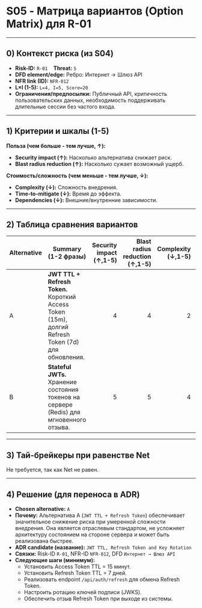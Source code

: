 # S05 - Матрица вариантов (Option Matrix) для R-01

---

## 0) Контекст риска (из S04)

- **Risk-ID:** `R-01`    **Threat:** `S`
- **DFD element/edge:** Ребро: Интернет → Шлюз API
- **NFR link (ID):** `NFR-012`
- **L×I (1-5):** `L=4, I=5, Score=20`
- **Ограничения/предпосылки:** Публичный API, критичность пользовательских данных, необходимость поддерживать длительные сессии без частого входа.

---

## 1) Критерии и шкалы (1-5)

**Польза (чем больше - тем лучше, ↑):**

- **Security impact (↑):** Насколько альтернатива снижает риск.
- **Blast radius reduction (↑):** Насколько сужает возможный ущерб.

**Стоимость/сложность (чем меньше - тем лучше, ↓):**

- **Complexity (↓):** Сложность внедрения.
- **Time-to-mitigate (↓):** Время до эффекта.
- **Dependencies (↓):** Внешние/внутренние зависимости.

---

## 2) Таблица сравнения вариантов

| Alternative | Summary (1-2 фразы)                                                                                 | Security impact (↑,1-5) | Blast radius reduction (↑,1-5) | Complexity (↓,1-5) | Time-to-mitigate (↓,1-5) | Dependencies (↓,1-5) | **Benefit** | **Cost** | **Net** | Notes                                          |
| ----------- | --------------------------------------------------------------------------------------------------- | ----------------------: | -----------------------------: | -----------------: | -----------------------: | -------------------: | ----------: | -------: | ------: | ---------------------------------------------- |
| A           | **JWT TTL + Refresh Token.** Короткий Access Token (15m), долгий Refresh Token (7d) для обновления. |                       4 |                              4 |                  2 |                        2 |                    1 |       **8** |    **5** |  **+3** | Стандарт индустрии, хорошо документирован.     |
| B           | **Stateful JWTs.** Хранение состояния токенов на сервере (Redis) для мгновенного отзыва.            |                       5 |                              5 |                  4 |                        3 |                    3 |      **10** |   **10** |   **0** | Усложняет архитектуру, добавляет точку отказа. |

---

## 3) Тай-брейкеры при равенстве Net

Не требуется, так как Net не равен.

---

## 4) Решение (для переноса в ADR)

- **Chosen alternative:** `A`
- **Почему:** Альтернатива A (`JWT TTL + Refresh Token`) обеспечивает значительное снижение риска при умеренной сложности внедрения. Она является отраслевым стандартом, не усложняет архитектуру состоянием на стороне сервера и может быть реализована быстрее.
- **ADR candidate (название):** `JWT TTL, Refresh Token and Key Rotation`
- **Связки:** Risk-ID `R-01`, NFR-ID `NFR-012`, DFD `Интернет → Шлюз API`
- **Следующие шаги (минимум):**
  - Установить Access Token TTL = 15 минут.
  - Установить Refresh Token TTL = 7 дней.
  - Реализовать endpoint `/api/auth/refresh` для обмена Refresh Token.
  - Настроить ротацию ключей подписи (JWKS).
  - Обеспечить отзыв Refresh Token при выходе из системы.
